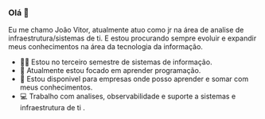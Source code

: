 ### Olá 👋

Eu me chamo João Vitor, atualmente atuo como jr na área de analise de infraestrutura/sistemas de ti. E estou procurando sempre evoluir e expandir meus conhecimentos na área da tecnologia da informação. 

- 👨‍🎓 Estou no terceiro semestre de sistemas de informação.
- 🌱 Atualmente estou focado em aprender programação.
- 💼 Estou disponivel para empresas onde posso aprender e somar com meus conhecimentos.
- 💻 Trabalho com analises, observabilidade e suporte a sistemas e infraestrutura de ti .
